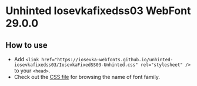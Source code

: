 # Unhinted Iosevkafixedss03 WebFont 29.0.0

## How to use

- Add `<link href="https://iosevka-webfonts.github.io/unhinted-iosevkafixedss03/IosevkaFixedSS03-Unhinted.css" rel="stylesheet" />` to your `<head>`.
- Check out the [CSS file](./IosevkaFixedSS03-Unhinted.css) for browsing the name of font family.
